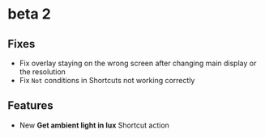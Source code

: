 # beta 2

## Fixes

- Fix overlay staying on the wrong screen after changing main display or the resolution
- Fix `Not` conditions in Shortcuts not working correctly

## Features

- New **Get ambient light in lux** Shortcut action
